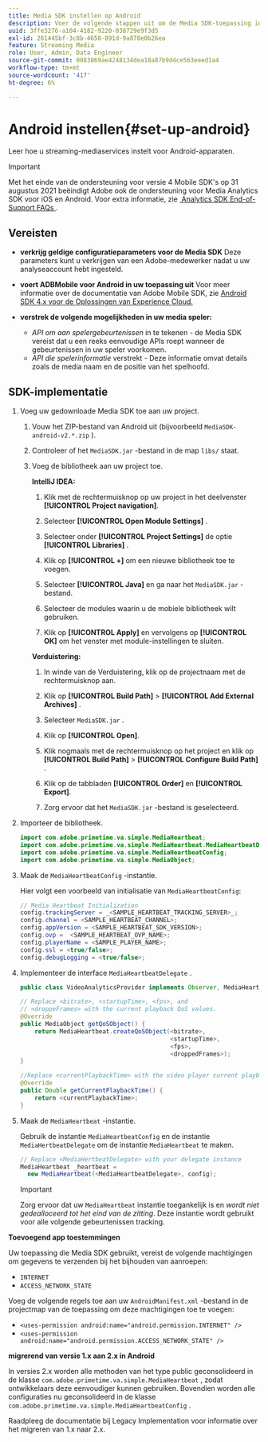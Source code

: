 ```yaml
---
title: Media SDK instellen op Android
description: Voer de volgende stappen uit om de Media SDK-toepassing in Android in te stellen.
uuid: 3ffe3276-a104-4182-9220-038729e9f3d5
exl-id: 261445bf-3c8b-4658-891d-9a878e0b26ea
feature: Streaming Media
role: User, Admin, Data Engineer
source-git-commit: 0083869ae4248134dea18a87b9d4ce563eeed1a4
workflow-type: tm+mt
source-wordcount: '417'
ht-degree: 6%

---
```


# Android instellen{#set-up-android}

Leer hoe u streaming-mediaservices instelt voor Android-apparaten.

>[!IMPORTANT]
>
>Met het einde van de ondersteuning voor versie 4 Mobile SDK&#39;s op 31 augustus 2021 beëindigt Adobe ook de ondersteuning voor Media Analytics SDK voor iOS en Android.  Voor extra informatie, zie [&#x200B; Analytics SDK End-of-Support FAQs &#x200B;](/help/additional-resources/end-of-support-faqs.md).


## Vereisten

* **verkrijg geldige configuratieparameters voor de Media SDK**
Deze parameters kunt u verkrijgen van een Adobe-medewerker nadat u uw analyseaccount hebt ingesteld.
* **voert ADBMobile voor Android in uw toepassing uit**
Voor meer informatie over de documentatie van Adobe Mobile SDK, zie [&#x200B; Android SDK 4.x voor de Oplossingen van Experience Cloud.](https://experienceleague.adobe.com/docs/mobile-services/android/overview.html?lang=nl-NL)

* **verstrek de volgende mogelijkheden in uw media speler:**
   * *API om aan spelergebeurtenissen* in te tekenen - de Media SDK vereist dat u een reeks eenvoudige APIs roept wanneer de gebeurtenissen in uw speler voorkomen.
   * *API die spelerinformatie* verstrekt - Deze informatie omvat details zoals de media naam en de positie van het spelhoofd.

## SDK-implementatie

1. Voeg uw gedownloade Media SDK toe aan uw project.

   1. Vouw het ZIP-bestand van Android uit (bijvoorbeeld `MediaSDK-android-v2.*.zip` ).
   1. Controleer of het `MediaSDK.jar` -bestand in de map `libs/` staat.

   1. Voeg de bibliotheek aan uw project toe.

      **IntelliJ IDEA:**

      1. Klik met de rechtermuisknop op uw project in het deelvenster **[!UICONTROL Project navigation]**.
      1. Selecteer **[!UICONTROL Open Module Settings]** .
      1. Selecteer onder **[!UICONTROL Project Settings]** de optie **[!UICONTROL Libraries]** .

      1. Klik op **[!UICONTROL +]** om een nieuwe bibliotheek toe te voegen.
      1. Selecteer **[!UICONTROL Java]** en ga naar het `MediaSDK.jar` -bestand.

      1. Selecteer de modules waarin u de mobiele bibliotheek wilt gebruiken.
      1. Klik op **[!UICONTROL Apply]** en vervolgens op **[!UICONTROL OK]** om het venster met module-instellingen te sluiten.

      **Verduistering:**

      1. In winde van de Verduistering, klik op de projectnaam met de rechtermuisknop aan.
      1. Klik op **[!UICONTROL Build Path]** > **[!UICONTROL Add External Archives]** .
      1. Selecteer `MediaSDK.jar` .
      1. Klik op **[!UICONTROL Open]**.
      1. Klik nogmaals met de rechtermuisknop op het project en klik op **[!UICONTROL Build Path]** > **[!UICONTROL Configure Build Path]** .
      1. Klik op de tabbladen **[!UICONTROL Order]** en **[!UICONTROL Export]**.

      1. Zorg ervoor dat het `MediaSDK.jar` -bestand is geselecteerd.

1. Importeer de bibliotheek.

   ```java
   import com.adobe.primetime.va.simple.MediaHeartbeat;
   import com.adobe.primetime.va.simple.MediaHeartbeat.MediaHeartbeatDelegate;
   import com.adobe.primetime.va.simple.MediaHeartbeatConfig;
   import com.adobe.primetime.va.simple.MediaObject;
   ```

1. Maak de `MediaHeartbeatConfig` -instantie.

   Hier volgt een voorbeeld van initialisatie van `MediaHeartbeatConfig`:

   ```java
   // Media Heartbeat Initialization
   config.trackingServer = _<SAMPLE_HEARTBEAT_TRACKING_SERVER>_;
   config.channel = <SAMPLE_HEARTBEAT_CHANNEL>;
   config.appVersion = <SAMPLE_HEARTBEAT_SDK_VERSION>;
   config.ovp =  <SAMPLE_HEARTBEAT_OVP_NAME>;
   config.playerName = <SAMPLE_PLAYER_NAME>;
   config.ssl = <true/false>;
   config.debugLogging = <true/false>;
   ```

1. Implementeer de interface `MediaHeartbeatDelegate` .

   ```java
   public class VideoAnalyticsProvider implements Observer, MediaHeartbeatDelegate{}
   ```

   ```java
   // Replace <bitrate>, <startupTime>, <fps>, and  
   // <droppeFrames> with the current playback QoS values.  
   @Override
   public MediaObject getQoSObject() {
       return MediaHeartbeat.createQoSObject(<bitrate>,  
                                             <startupTime>,  
                                             <fps>,  
                                             <droppedFrames>);
   }
   
   //Replace <currentPlaybackTime> with the video player current playback time
   @Override
   public Double getCurrentPlaybackTime() {
       return <currentPlaybackTime>;
   }
   ```

1. Maak de `MediaHeartbeat` -instantie.

   Gebruik de instantie `MediaHeartbeatConfig` en de instantie `MediaHertbeatDelegate` om de instantie `MediaHeartbeat` te maken.

   ```java
   // Replace <MediaHertbeatDelegate> with your delegate instance
   MediaHeartbeat _heartbeat =  
     new MediaHeartbeat(<MediaHeartbeatDelegate>, config);
   ```

   >[!IMPORTANT]
   >
   >Zorg ervoor dat uw `MediaHeartbeat` instantie toegankelijk is en *wordt niet gedealloceerd tot het eind van de zitting*. Deze instantie wordt gebruikt voor alle volgende gebeurtenissen tracking.

**Toevoegend app toestemmingen**

Uw toepassing die Media SDK gebruikt, vereist de volgende machtigingen om gegevens te verzenden bij het bijhouden van aanroepen:

* `INTERNET`
* `ACCESS_NETWORK_STATE`

Voeg de volgende regels toe aan uw `AndroidManifest.xml` -bestand in de projectmap van de toepassing om deze machtigingen toe te voegen:

* `<uses-permission android:name="android.permission.INTERNET" />`
* `<uses-permission android:name="android.permission.ACCESS_NETWORK_STATE" />`

**migrerend van versie 1.x aan 2.x in Android**

In versies 2.x worden alle methoden van het type public geconsolideerd in de klasse `com.adobe.primetime.va.simple.MediaHeartbeat` , zodat ontwikkelaars deze eenvoudiger kunnen gebruiken. Bovendien worden alle configuraties nu geconsolideerd in de klasse `com.adobe.primetime.va.simple.MediaHeartbeatConfig` .

Raadpleeg de documentatie bij Legacy Implementation voor informatie over het migreren van 1.x naar 2.x.
